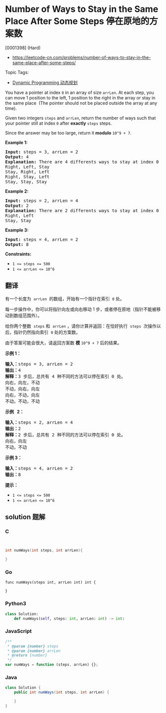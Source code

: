 # Number of Ways to Stay in the Same Place After Some Steps 停在原地的方案数

[0001398] (Hard)

- https://leetcode-cn.com/problems/number-of-ways-to-stay-in-the-same-place-after-some-steps/

Topic Tags:

- [Dynamic Programming 动态规划](https://leetcode-cn.com/tag/dynamic-programming/)

You have a pointer at index `0` in an array of size `arrLen`. At each step, you can move 1 position to the left, 1 position to the right in the array or stay in the same place  (The pointer should not be placed outside the array at any time).

Given two integers `steps` and `arrLen`, return the number of ways such that your pointer still at index `0` after **exactly** `steps` steps.

Since the answer may be too large, return it **modulo** `10^9 + 7`.

**Example 1:**

<pre><strong>Input:</strong> steps = 3, arrLen = 2
<strong>Output:</strong> 4
<strong>Explanation: </strong>There are 4 differents ways to stay at index 0 after 3 steps.
Right, Left, Stay
Stay, Right, Left
Right, Stay, Left
Stay, Stay, Stay
</pre>

**Example 2:**

<pre><strong>Input:</strong> steps = 2, arrLen = 4
<strong>Output:</strong> 2
<strong>Explanation:</strong> There are 2 differents ways to stay at index 0 after 2 steps
Right, Left
Stay, Stay
</pre>

**Example 3:**

<pre><strong>Input:</strong> steps = 4, arrLen = 2
<strong>Output:</strong> 8
</pre>

**Constraints:**

- `1 <= steps <= 500`
- `1 <= arrLen <= 10^6`

## 翻译

有一个长度为  `arrLen`  的数组，开始有一个指针在索引  `0` 处。

每一步操作中，你可以将指针向左或向右移动 1 步，或者停在原地（指针不能被移动到数组范围外）。

给你两个整数  `steps` 和  `arrLen` ，请你计算并返回：在恰好执行  `steps`  次操作以后，指针仍然指向索引  `0` 处的方案数。

由于答案可能会很大，请返回方案数 **模** `10^9 + 7` 后的结果。

**示例 1：**

<pre><strong>输入：</strong>steps = 3, arrLen = 2
<strong>输出：</strong>4
<strong>解释：</strong>3 步后，总共有 4 种不同的方法可以停在索引 0 处。
向右，向左，不动
不动，向右，向左
向右，不动，向左
不动，不动，不动
</pre>

**示例   2：**

<pre><strong>输入：</strong>steps = 2, arrLen = 4
<strong>输出：</strong>2
<strong>解释：</strong>2 步后，总共有 2 种不同的方法可以停在索引 0 处。
向右，向左
不动，不动
</pre>

**示例 3：**

<pre><strong>输入：</strong>steps = 4, arrLen = 2
<strong>输出：</strong>8
</pre>

**提示：**

- `1 <= steps <= 500`
- `1 <= arrLen <= 10^6`

## solution 题解

### C

```c


int numWays(int steps, int arrLen){

}


```

### Go

```golang
func numWays(steps int, arrLen int) int {

}
```

### Python3

```python
class Solution:
    def numWays(self, steps: int, arrLen: int) -> int:

```

### JavaScript

```javascript
/**
 * @param {number} steps
 * @param {number} arrLen
 * @return {number}
 */
var numWays = function (steps, arrLen) {};
```

### Java

```java
class Solution {
    public int numWays(int steps, int arrLen) {

    }
}
```
